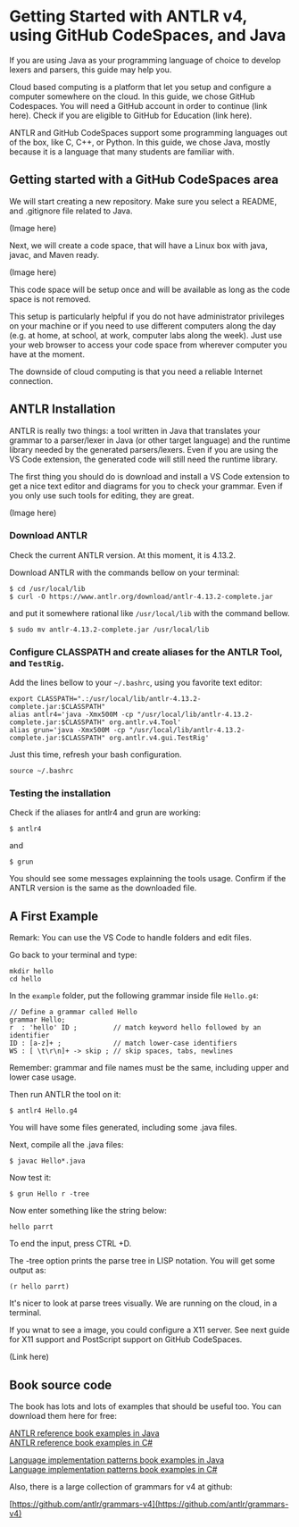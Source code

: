# Getting Started with ANTLR v4, using GitHub CodeSpaces, and Java

If you are using Java as your programming language of choice to develop lexers and parsers, this guide may help you.

Cloud based computing is a platform that let you setup and configure a computer somewhere on the cloud.
In this guide, we chose GitHub Codespaces.
You will need a GitHub account in order to continue (link here). Check if you are eligible to GitHub for Education (link here).

ANTLR and GitHub CodeSpaces support some programming languages out of the box, like C, C++, or Python.
In this guide, we chose Java, mostly because it is a language that many students are familiar with. 

## Getting started with a GitHub CodeSpaces area

We will start creating a new repository. Make sure you select a README, and .gitignore file related to Java.

(Image here)

Next, we will create a code space, that will have a Linux box with java, javac, and Maven ready.

(Image here)

This code space will be setup once and will be available as long as the code space is not removed.

This setup is particularly helpful if you do not have administrator privileges on your machine or if you need to use different computers along the day (e.g. at home, at school, at work, computer labs along the week). Just use your web browser to access your code space from wherever computer you have at the moment.

The downside of cloud computing is that you need a reliable Internet connection.

## ANTLR Installation

ANTLR is really two things: a tool written in Java that translates your grammar to a parser/lexer in Java (or other target language) and the runtime library needed by the generated parsers/lexers. Even if you are using the VS Code extension, the generated code will still need the runtime library. 

The first thing you should do is download and install a VS Code extension to get a nice text editor and diagrams for you to check your grammar. Even if you only use such tools for editing, they are great. 

(Image here)

### Download ANTLR

Check the current ANTLR version.
At this moment, it is 4.13.2.

Download ANTLR with the commands bellow on your terminal:

```
$ cd /usr/local/lib
$ curl -O https://www.antlr.org/download/antlr-4.13.2-complete.jar
```
and put it somewhere rational like `/usr/local/lib` with the command bellow.

```
$ sudo mv antlr-4.13.2-complete.jar /usr/local/lib
```

### Configure CLASSPATH and create aliases for the ANTLR Tool, and `TestRig`.

Add the lines bellow to your `~/.bashrc`, using you favorite text editor:
```
export CLASSPATH=".:/usr/local/lib/antlr-4.13.2-complete.jar:$CLASSPATH"
alias antlr4='java -Xmx500M -cp "/usr/local/lib/antlr-4.13.2-complete.jar:$CLASSPATH" org.antlr.v4.Tool'
alias grun='java -Xmx500M -cp "/usr/local/lib/antlr-4.13.2-complete.jar:$CLASSPATH" org.antlr.v4.gui.TestRig'
```

Just this time, refresh your bash configuration. 

```
source ~/.bashrc
```

### Testing the installation

Check if the aliases for antlr4 and grun are working:

```
$ antlr4
```

and

```
$ grun
```

You should see some messages explainning the tools usage. Confirm if the ANTLR version is the same as the downloaded file.

## A First Example

Remark: You can use the VS Code to handle folders and edit files.

Go back to your terminal and type:

```
mkdir hello
cd hello
```

In the `example` folder, put the following grammar inside file `Hello.g4`:

``` Hello.g4
// Define a grammar called Hello
grammar Hello;
r  : 'hello' ID ;         // match keyword hello followed by an identifier
ID : [a-z]+ ;             // match lower-case identifiers
WS : [ \t\r\n]+ -> skip ; // skip spaces, tabs, newlines
```

Remember: grammar and file names must be the same, including upper and lower case usage.

Then run ANTLR the tool on it:

```
$ antlr4 Hello.g4
```
You will have some files generated, including some .java files.

Next, compile all the .java files:
```
$ javac Hello*.java
```

Now test it:

```
$ grun Hello r -tree
```

Now enter something like the string below:

`hello parrt`

To end the input, press CTRL +D.

The -tree option prints the parse tree in LISP notation.
You will get some output as:

`(r hello parrt)`

It's nicer to look at parse trees visually.
We are running on the cloud, in a terminal. 

If you wnat to see a image, you could configure a X11 server.
See next guide for X11 support and PostScript support on GitHub CodeSpaces.

(Link here)

## Book source code

The book has lots and lots of examples that should be useful too. You can download them here for free:

[ANTLR reference book examples in Java](https://media.pragprog.com/titles/tpantlr2/code/tpantlr2-code.zip)<br>
[ANTLR reference book examples in C#](https://github.com/Philippe-Laval/tpantlr2)


[Language implementation patterns book examples in Java](https://media.pragprog.com/titles/tpdsl/code/tpdsl-code.zip)<br>
[Language implementation patterns book examples in C#](https://github.com/Philippe-Laval/tpdsl)

Also, there is a large collection of grammars for v4 at github:

[https://github.com/antlr/grammars-v4](https://github.com/antlr/grammars-v4)
